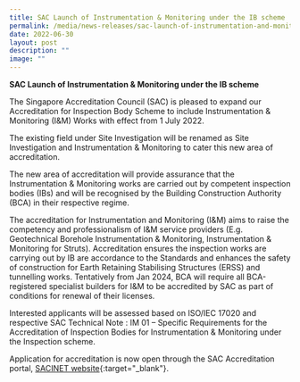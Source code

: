 ```yaml
---
title: SAC Launch of Instrumentation & Monitoring under the IB scheme
permalink: /media/news-releases/sac-launch-of-instrumentation-and-monitoring-under-the-ib-sceme/
date: 2022-06-30
layout: post
description: ""
image: ""
---
```

**SAC Launch of Instrumentation & Monitoring under the IB scheme**

The Singapore Accreditation Council (SAC) is pleased to expand our Accreditation for Inspection Body Scheme to include Instrumentation & Monitoring (I&M) Works with effect from 1 July 2022.

The existing field under Site Investigation will be renamed as Site Investigation and Instrumentation & Monitoring to cater this new area of accreditation.

The new area of accreditation will provide assurance that the Instrumentation & Monitoring works are carried out by competent inspection bodies (IBs) and will be recognised by the Building Construction Authority (BCA) in their respective regime.

The accreditation for Instrumentation and Monitoring (I&M) aims to raise the competency and professionalism of I&M service providers (E.g. Geotechnical Borehole Instrumentation & Monitoring, Instrumentation & Monitoring for Struts). Accreditation ensures the inspection works are carrying out by IB are accordance to the Standards and enhances the safety of construction for Earth Retaining Stabilising Structures (ERSS) and tunnelling works. Tentatively from Jan 2024, BCA will require all BCA-registered specialist builders for I&M to be accredited by SAC as part of conditions for renewal of their licenses. 

Interested applicants will be assessed based on ISO/IEC 17020 and respective SAC Technical Note : IM 01 – Specific Requirements for the Accreditation of Inspection Bodies for Instrumentation & Monitoring under the Inspection scheme. 

Application for accreditation is now open through the SAC Accreditation portal, [SACINET website](https://sacinet2.enterprisesg.gov.sg){:target="_blank"}.